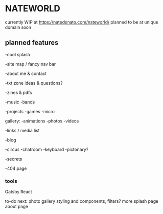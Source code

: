 # NATEWORLD
currently WIP at https://natedonato.com/nateworld/
planned to be at unique domain soon

## planned features

-cool splash

-site map / fancy nav bar

-about me & contact

-txt zone
ideas & questions?

-zines & pdfs

-music 
  -bands

-projects
  -games
  -micro


gallery:
-animations
-photos
-videos

-links / media list

-blog

-circus
  -chatroom
  -keyboard
  -pictonary?

-secrets

-404 page


### tools
Gatsby
React

to-do next: photo gallery styling and components, filters?
more splash page
about page
